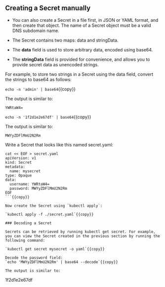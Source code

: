 ## Creating a Secret manually 

- You can also create a Secret in a file first, in JSON or YAML format, and then create that object. The name of a Secret object must be a valid DNS subdomain name. 

- The Secret contains two maps: data and stringData. 

- The **data** field is used to store arbitrary data, encoded using base64. 

- The **stringData** field is provided for convenience, and allows you to provide secret data as unencoded strings.

For example, to store two strings in a Secret using the data field, convert the strings to base64 as follows:

`echo -n 'admin' | base64`{{copy}}

The output is similar to:
```text
YWRtaW4=
```

`echo -n '1f2d1e2e67df' | base64`{{copy}}

The output is similar to:
```text
MWYyZDFlMmU2N2Rm
```

Write a Secret that looks like this named secret.yaml:

```
cat << EOF > secret.yaml
apiVersion: v1
kind: Secret
metadata:
  name: mysecret
type: Opaque
data:
  username: YWRtaW4=
  password: MWYyZDFlMmU2N2Rm
EOF
```{{copy}}

Now create the Secret using `kubectl apply`:

`kubectl apply -f ./secret.yaml`{{copy}}

### Decoding a Secret

Secrets can be retrieved by running kubectl get secret. For example, you can view the Secret created in the previous section by running the following command:

`kubectl get secret mysecret -o yaml`{{copy}}

Decode the password field:
`echo 'MWYyZDFlMmU2N2Rm' | base64 --decode`{{copy}}

The output is similar to:

```
1f2d1e2e67df
```